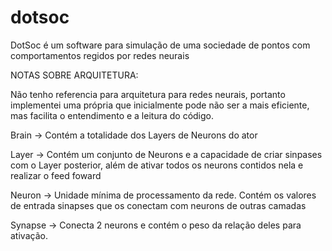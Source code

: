 # dotsoc
DotSoc é um software para simulação de uma sociedade de pontos com comportamentos regidos por redes neurais


NOTAS SOBRE ARQUITETURA:

Não tenho referencia para arquitetura para redes neurais, portanto implementei uma própria que inicialmente pode não 	ser a mais eficiente, mas facilita o entendimento e a leitura do código.
  
Brain -> Contém a totalidade dos Layers de Neurons do ator
  
Layer -> Contém um conjunto de Neurons e a capacidade de criar sinpases com o Layer posterior, além de ativar todos os neurons contidos nela e realizar o feed foward

Neuron -> Unidade mínima de processamento da rede. Contém os valores de entrada sinapses que os conectam com neurons de outras camadas

Synapse -> Conecta 2 neurons e contém o peso da relação deles para ativação.
